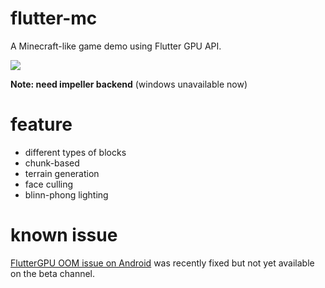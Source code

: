 # flutter-mc

A Minecraft-like game demo using Flutter GPU API.

![](./screenshots/main.png)

**Note: need impeller backend** (windows unavailable now)

# feature
- different types of blocks
- chunk-based
- terrain generation
- face culling
- blinn-phong lighting

# known issue

[FlutterGPU OOM issue on Android](https://github.com/flutter/flutter/issues/172068) was recently fixed but not yet available on the beta channel.
